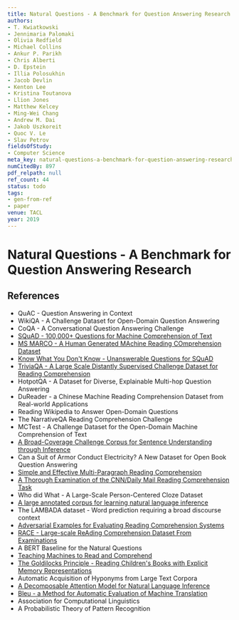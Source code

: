 ```yaml
---
title: Natural Questions - A Benchmark for Question Answering Research
authors:
- T. Kwiatkowski
- Jennimaria Palomaki
- Olivia Redfield
- Michael Collins
- Ankur P. Parikh
- Chris Alberti
- D. Epstein
- Illia Polosukhin
- Jacob Devlin
- Kenton Lee
- Kristina Toutanova
- Llion Jones
- Matthew Kelcey
- Ming-Wei Chang
- Andrew M. Dai
- Jakob Uszkoreit
- Quoc V. Le
- Slav Petrov
fieldsOfStudy:
- Computer Science
meta_key: natural-questions-a-benchmark-for-question-answering-research
numCitedBy: 897
pdf_relpath: null
ref_count: 44
status: todo
tags:
- gen-from-ref
- paper
venue: TACL
year: 2019
---
```


# Natural Questions - A Benchmark for Question Answering Research

## References

- QuAC - Question Answering in Context
- WikiQA - A Challenge Dataset for Open-Domain Question Answering
- CoQA - A Conversational Question Answering Challenge
- [SQuAD - 100,000+ Questions for Machine Comprehension of Text](./squad-100-000-questions-for-machine-comprehension-of-text.md)
- [MS MARCO - A Human Generated MAchine Reading COmprehension Dataset](./ms-marco-a-human-generated-machine-reading-comprehension-dataset.md)
- [Know What You Don't Know - Unanswerable Questions for SQuAD](./know-what-you-don-t-know-unanswerable-questions-for-squad.md)
- [TriviaQA - A Large Scale Distantly Supervised Challenge Dataset for Reading Comprehension](./triviaqa-a-large-scale-distantly-supervised-challenge-dataset-for-reading-comprehension.md)
- HotpotQA - A Dataset for Diverse, Explainable Multi-hop Question Answering
- DuReader - a Chinese Machine Reading Comprehension Dataset from Real-world Applications
- Reading Wikipedia to Answer Open-Domain Questions
- The NarrativeQA Reading Comprehension Challenge
- MCTest - A Challenge Dataset for the Open-Domain Machine Comprehension of Text
- [A Broad-Coverage Challenge Corpus for Sentence Understanding through Inference](./a-broad-coverage-challenge-corpus-for-sentence-understanding-through-inference.md)
- Can a Suit of Armor Conduct Electricity? A New Dataset for Open Book Question Answering
- [Simple and Effective Multi-Paragraph Reading Comprehension](./simple-and-effective-multi-paragraph-reading-comprehension.md)
- [A Thorough Examination of the CNN/Daily Mail Reading Comprehension Task](./a-thorough-examination-of-the-cnn-daily-mail-reading-comprehension-task.md)
- Who did What - A Large-Scale Person-Centered Cloze Dataset
- [A large annotated corpus for learning natural language inference](./a-large-annotated-corpus-for-learning-natural-language-inference.md)
- The LAMBADA dataset - Word prediction requiring a broad discourse context
- [Adversarial Examples for Evaluating Reading Comprehension Systems](./adversarial-examples-for-evaluating-reading-comprehension-systems.md)
- [RACE - Large-scale ReAding Comprehension Dataset From Examinations](./race-large-scale-reading-comprehension-dataset-from-examinations.md)
- A BERT Baseline for the Natural Questions
- [Teaching Machines to Read and Comprehend](./teaching-machines-to-read-and-comprehend.md)
- [The Goldilocks Principle - Reading Children's Books with Explicit Memory Representations](./the-goldilocks-principle-reading-children-s-books-with-explicit-memory-representations.md)
- Automatic Acquisition of Hyponyms from Large Text Corpora
- [A Decomposable Attention Model for Natural Language Inference](./a-decomposable-attention-model-for-natural-language-inference.md)
- [Bleu - a Method for Automatic Evaluation of Machine Translation](./bleu-a-method-for-automatic-evaluation-of-machine-translation.md)
- Association for Computational Linguistics
- A Probabilistic Theory of Pattern Recognition
